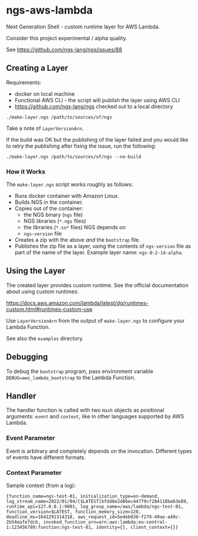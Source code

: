 # ngs-aws-lambda

Next Generation Shell - custom runtime layer for AWS Lambda.

Consider this project experimental / alpha quality.

See https://github.com/ngs-lang/ngs/issues/88


## Creating a Layer

Requirements:

* docker on local machine
* Functional AWS CLI - the script will publish the layer using AWS CLI
* https://github.com/ngs-lang/ngs checked out to a local directory

```
./make-layer.ngs /path/to/sources/of/ngs
```

Take a note of `LayerVersionArn`.

If the build was OK but the publishing of the layer failed and you would like to retry the publishing after fixing the issue, run the following:

```
./make-layer.ngs /path/to/sources/of/ngs --no-build
```

### How it Works

The `make-layer.ngs` script works roughly as follows:

* Runs docker container with Amazon Linux.
* Builds NGS in the container.
* Copies out of the container:
	* the NGS binary (`ngs` file)
	* NGS libraries (`*.ngs` files)
	* the libraries (`*.so*` files) NGS depends on
	* `ngs-version` file
* Creates a zip with the above *and* the `bootstrap` file.
* Publishes the zip file as a layer, using the contents of `ngs-version` file as part of the name of the layer. Example layer name: `ngs-0-2-14-alpha`.

## Using the Layer

The created layer provides custom runtime. See the official documentation about using custom runtimes:

https://docs.aws.amazon.com/lambda/latest/dg/runtimes-custom.html#runtimes-custom-use

Use `LayerVersionArn` from the output of `make-layer.ngs` to configure your Lambda Function.

See also the `examples` directory.

## Debugging

To debug the `bootstrap` program, pass environment variable `DEBUG=aws_lambda_bootstrap` to the Lambda Function.

## Handler

The handler function is called with two `Hash` objects as positional arguments: `event` and `context`, like in other languages supported by AWS Lambda.

### Event Parameter

Event is arbitrary and completely depends on the invocation. Different types of events have different formats.

### Context Parameter

Sample context (from a log):

```
{function_name=ngs-test-01, initialization_type=on-demand, log_stream_name=2022/01/04/[$LATEST]bfdd8e2d86ec44779cf284118be63e89, runtime_api=127.0.0.1:9001, log_group_name=/aws/lambda/ngs-test-01, function_version=$LATEST, function_memory_size=128, deadline_ms=1641291314318, aws_request_id=5edeb030-f279-49ae-a49c-2b54eafe7dcb, invoked_function_arn=arn:aws:lambda:eu-central-1:123456789:function:ngs-test-01, identity={}, client_context={}}

```
